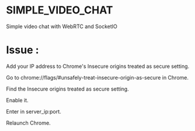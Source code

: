 # SIMPLE_VIDEO_CHAT
Simple video chat with WebRTC and SocketIO



# Issue :

Add your IP address to Chrome's Insecure origins treated as secure setting.

Go to chrome://flags/#unsafely-treat-insecure-origin-as-secure in Chrome.

Find the Insecure origins treated as secure setting.

Enable it.

Enter in server_ip:port.

Relaunch Chrome.
